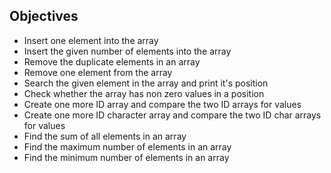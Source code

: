 ## Objectives 
* Insert one element into the array 
* Insert the given number of elements into the array 
* Remove the duplicate elements in an array
* Remove one element from the array
* Search the given element in the array and print it's position
* Check whether the array has non zero values in a position
* Create one more ID array and compare the two ID arrays for values
* Create one more ID character array and compare the two ID char arrays for values
* Find the sum of all elements in an array
* Find the maximum number of elements in an array
* Find the minimum number of elements in an array
